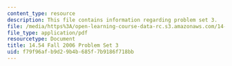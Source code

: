 ```yaml
---
content_type: resource
description: This file contains information regarding problem set 3.
file: /media/https%3A/open-learning-course-data-rc.s3.amazonaws.com/14-54-international-trade-fall-2016/f79f96afb9d29b4b685f7b9186f718bb_MIT14_54F16_ProblemSet3.pdf
file_type: application/pdf
resourcetype: Document
title: 14.54 Fall 2006 Problem Set 3
uid: f79f96af-b9d2-9b4b-685f-7b9186f718bb
---
```

